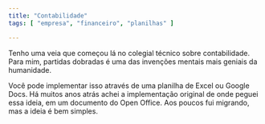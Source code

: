 ```yaml
---
title: "Contabilidade"
tags: [ "empresa", "financeiro", "planilhas" ]

---
```

Tenho uma veia que começou lá no colegial técnico sobre contabilidade. Para mim, partidas dobradas é uma das invenções mentais mais geniais da humanidade.

Você pode implementar isso através de uma planilha de Excel ou Google Docs. Há muitos anos atrás achei a implementação original de onde peguei essa ideia, em um documento do Open Office. Aos poucos fui migrando, mas a ideia é bem simples.
